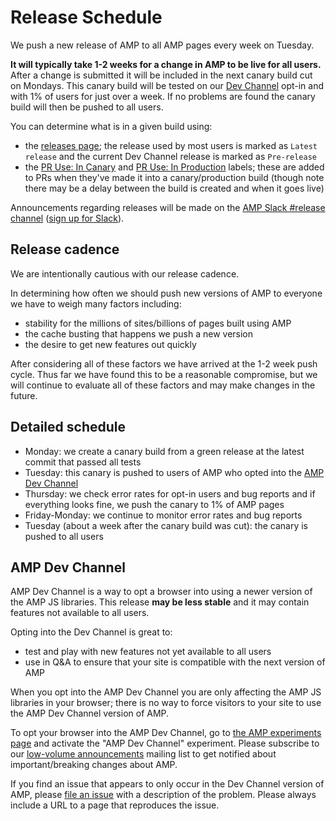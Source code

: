 # Release Schedule

We push a new release of AMP to all AMP pages every week on Tuesday.

**It will typically take 1-2 weeks for a change in AMP to be live for all users.**  After a change is submitted it will be included in the next canary build cut on Mondays.  This canary build will be tested on our [Dev Channel](#amp-dev-channel) opt-in and with 1% of users for just over a week.  If no problems are found the canary build will then be pushed to all users.

You can determine what is in a given build using:

- the [releases page](https://github.com/ampproject/amphtml/releases); the release used by most users is marked as `Latest release` and the current Dev Channel release is marked as `Pre-release`
- the [PR Use: In Canary](https://github.com/ampproject/amphtml/issues?utf8=%E2%9C%93&q=label%3A%22PR%20use%3A%20In%20Canary%22) and [PR Use: In Production](https://github.com/ampproject/amphtml/issues?utf8=%E2%9C%93&q=label%3A%22PR%20use%3A%20In%20Production%22) labels; these are added to PRs when they've made it into a canary/production build (though note there may be a delay between the build is created and when it goes live)

Announcements regarding releases will be made on the [AMP Slack #release channel](https://amphtml.slack.com/messages/C4NVAR0H3/) ([sign up for Slack](https://docs.google.com/forms/d/e/1FAIpQLSd83J2IZA6cdR6jPwABGsJE8YL4pkypAbKMGgUZZriU7Qu6Tg/viewform?fbzx=4406980310789882877)).

## Release cadence

We are intentionally cautious with our release cadence.

In determining how often we should push new versions of AMP to everyone we have to weigh many factors including:

- stability for the millions of sites/billions of pages built using AMP
- the cache busting that happens we push a new version
- the desire to get new features out quickly

After considering all of these factors we have arrived at the 1-2 week push cycle.  Thus far we have found this to be a reasonable compromise, but we will continue to evaluate all of these factors and may make changes in the future.

## Detailed schedule

- Monday:  we create a canary build from a green release at the latest commit that passed all tests
- Tuesday:  this canary is pushed to users of AMP who opted into the [AMP Dev Channel](#amp-dev-channel)
- Thursday:  we check error rates for opt-in users and bug reports and if everything looks fine, we push the canary to 1% of AMP pages
- Friday-Monday: we continue to monitor error rates and bug reports
- Tuesday (about a week after the canary build was cut): the canary is pushed to all users

## AMP Dev Channel

AMP Dev Channel is a way to opt a browser into using a newer version of the AMP JS libraries.  This release **may be less stable** and it may contain features not available to all users. 

Opting into the Dev Channel is great to:

- test and play with new features not yet available to all users
- use in Q&A to ensure that your site is compatible with the next version of AMP

When you opt into the AMP Dev Channel you are only affecting the AMP JS libraries in your browser; there is no way to force visitors to your site to use the AMP Dev Channel version of AMP.

To opt your browser into the AMP Dev Channel, go to [the AMP experiments page](https://cdn.ampproject.org/experiments.html) and activate the "AMP Dev Channel" experiment. Please subscribe to our [low-volume announcements](https://groups.google.com/forum/#!forum/amphtml-announce) mailing list to get notified about important/breaking changes about AMP.

If you find an issue that appears to only occur in the Dev Channel version of AMP, please [file an issue](https://github.com/ampproject/amphtml/issues/new) with a description of the problem. Please always include a URL to a page that reproduces the issue.
